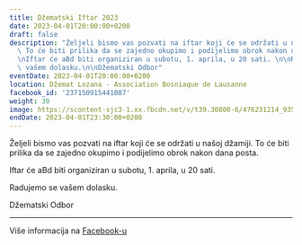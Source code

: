 ```yaml
---
title: Džematski Iftar 2023
date: 2023-04-01T20:00:00+0200
draft: false
description: "Željeli bismo vas pozvati na iftar koji će se održati u našoj džamiji.\
  \ To će biti prilika da se zajedno okupimo i podijelimo obrok nakon dana posta.\n\
  \nIftar će aBd biti organiziran u subotu, 1. aprila, u 20 sati. \n\nRadujemo se\
  \ vašem dolasku.\n\nDžematski Odbor"
eventDate: 2023-04-01T20:00:00+0200
location: Džemat Lozana - Association Bosniaque de Lausanne
facebook_id: '237150915441087'
weight: 30
image: https://scontent-sjc3-1.xx.fbcdn.net/v/t39.30808-6/476231214_935500385377228_3500090740640109385_n.jpg?_nc_cat=101&ccb=1-7&_nc_sid=9e60e4&_nc_ohc=2k1769G_-1sQ7kNvwGFtNTc&_nc_oc=Adk8tXeDYP5nrg50e7Rgi0Jj5U9u_W9CUw89qpnZ7YNDuHRfouRhkafUEW8TCVpxBcs&_nc_zt=23&_nc_ht=scontent-sjc3-1.xx&edm=ABTKTjYEAAAA&_nc_gid=_R_TULD2EdwSnNZKfDPweg&oh=00_AfHD1LYXjEZmauQoqKVKwzw9JvwVplM_vyBXrCjCT_3hDw&oe=6812295A
endDate: 2023-04-01T23:30:00+0200
---
```


Željeli bismo vas pozvati na iftar koji će se održati u našoj džamiji. To će biti prilika da se zajedno okupimo i podijelimo obrok nakon dana posta.

Iftar će aBd biti organiziran u subotu, 1. aprila, u 20 sati. 

Radujemo se vašem dolasku.

Džematski Odbor

---

Više informacija na [Facebook-u](https://facebook.com/events/237150915441087)